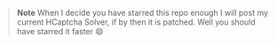 > **Note**
> When I decide you have starred this repo enough I will post my current HCaptcha Solver, if by then it is patched. Well you should have starred it faster 😄
